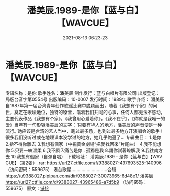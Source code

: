 ﻿---
title: 潘美辰.1989-是你【蓝与白】【WAVCUE】
date: 2021-08-13 06:23:23
categories: WAV车载音乐、镜像
tags: 华语中文
---
# 潘美辰.1989-是你【蓝与白】【WAVCUE】

专辑名称：是你
歌手姓名：潘美辰
制作发行：蓝与白唱片有限公司
出版登记： 局版台音字第0554号
出版编码：10-0007
发行时间：1989年
歌手介绍：
潘美辰自1987年第一届台湾青年创作歌谣比赛中脱颖而出，随着《我想有个家》的问世，奠定在歌坛地位，独特的嗓音，唱着我们共同的心事，任何人都无法不感动，主要代表作品《我想有个家》，《我曾用心爱着你》，《我不在乎》，《你就是我唯一的爱》当年有一句形容潘美辰的文字：‘只要有华人的地方，潘美辰的声音便是一种流行。’她应该是台湾的艺人当中，跑过最多场，也到过最多地方开演唱会的歌手！很多我们没听过或在地理课本没学过的地方，她几乎跑遍了…
专辑曲目：
1.是你
2.捨不得你離去
3.我想有個家（中視黃金劇場“把愛找回來”片尾曲）
4.我不能想你
5.只要一絲溫柔
6.我不願
7.痛苦是你 . 孤獨是我
8.請你試著瞭解我
9.我往南方去
10.我想有個家（自彈自唱）
下载地址：
潘美辰.1989 - 是你【蓝与白】【WAV CUE】（第2张）.rar: https://url27.ctfile.com/f/9388027-497693525-140996
（访问密码：559675）
港台歌星............................合辑
https://u9388027.pipipan.com/dir/9388027-30073965-6d48e1/
潘美辰
https://url27.ctfile.com/d/9388027-43965486-a7d5b9
（访问密码：559675）
原文：[链接](https://blog.sina.com.cn/s/blog_1647c7e7601030tc4.html)